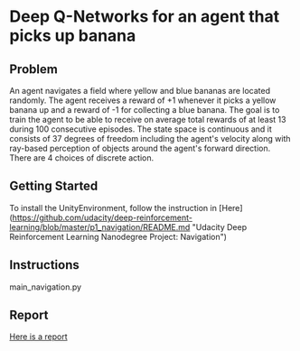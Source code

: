 # Deep Q-Networks for an agent that picks up banana

## Problem
An agent navigates a field where yellow and blue bananas are located randomly. The agent receives a reward of +1 whenever it picks a yellow banana up and a reward of -1 for collecting a blue banana. The goal is to train the agent to be able to receive on average total rewards of at least 13 during 100 consecutive episodes. The state space is continuous and it consists of 37 degrees of freedom including the agent's velocity along with ray-based perception of objects around the agent's forward direction. There are 4 choices of discrete action. 

## Getting Started
To install the UnityEnvironment, follow the instruction in [Here] (https://github.com/udacity/deep-reinforcement-learning/blob/master/p1_navigation/README.md "Udacity Deep Reinforcement Learning Nanodegree Project: Navigation")

## Instructions

main_navigation.py

## Report
[Here is a report](Report.md)
